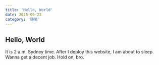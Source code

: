 ```yaml
---
title: 'Hello, World'
date: 2025-06-23
category: '随笔'
---
```


## Hello, World

It is 2 a.m. Sydney time. After I deploy this website, I am about to sleep. Wanna get a decent job. Hold on, bro.
